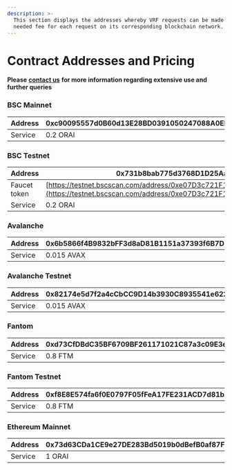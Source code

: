 ```yaml
---
description: >-
  This section displays the addresses whereby VRF requests can be made and the
  needed fee for each request on its corresponding blockchain network.
---
```


# Contract Addresses and Pricing

**Please** [**contact us**](https://landing.mailerlite.com/webforms/landing/t0c1f1) **for more information regarding extensive use and further queries**

### **BSC Mainnet**

<table><thead><tr><th width="393.33387430600715">Address</th><th>0xc90095557d0B60d13E28BD0391050247088A0EE6</th></tr></thead><tbody><tr><td>Service</td><td>0.2 ORAI</td></tr></tbody></table>

### BSC Testnet

|        Address | 0x731b8bab775d3768D1D25Aa926D729db4e91a517                                                                                                                                 |
| -------------- | -------------------------------------------------------------------------------------------------------------------------------------------------------------------------- |
|  Faucet token  | [https://testnet.bscscan.com/address/0xe07D3c721F1f26fB49e93DE77589fAC2fD963780#code](https://testnet.bscscan.com/address/0xe07D3c721F1f26fB49e93DE77589fAC2fD963780#code) |
| Service        | 0.2 ORAI                                                                                                                                                                   |

### **Avalanche**

<table><thead><tr><th width="150">Address </th><th>0x6b5866f4B9832bFF3d8aD81B1151a37393f6B7D5</th></tr></thead><tbody><tr><td>Service</td><td>0.015 AVAX</td></tr></tbody></table>

### **Avalanche Testnet**

|       Address | 0x82174e5d7f2a4cCbCC9D14b3930C8935541e6222 |
| ------------- | ------------------------------------------ |
| Service       | 0.015 AVAX                                 |

### Fantom

| Address | 0xd73CfDBdC35BF6709BF261171021C87a3c09E3e2 |
| ------- | ------------------------------------------ |
| Service | 0.8 FTM                                    |

### **Fantom** Testnet

|       Address | 0xf8E8E574fa6f0E0797F05fFeA17FE231ACD7d81b |
| ------------- | ------------------------------------------ |
| Service       | 0.8 FTM                                    |

### Ethereum Mainnet

| Address | 0x73d63CDa1CE9e27DE283Bd5019b0dBefB0af87FD |
| ------- | ------------------------------------------ |
| Service | 1 ORAI                                     |
